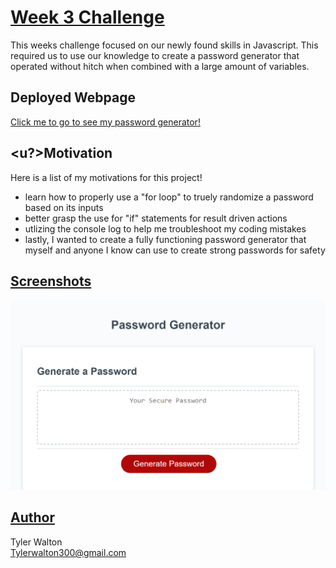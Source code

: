 # <u>**Week 3 Challenge**</u>
This weeks challenge focused on our newly found skills in Javascript. This required us to use our knowledge to create a password generator that operated without hitch when combined with a large amount of variables.

## Deployed Webpage
[Click me to go to see my password generator!](https://tylerwalton.github.io/password-generator/)

## <u?>**Motivation**</u>
Here is a list of my motivations for this project!

- learn how to properly use a "for loop" to truely randomize a password based on its inputs
- better grasp the use for "if" statements for result driven actions
- utlizing the console log to help me troubleshoot my coding mistakes
- lastly, I wanted to create a fully functioning password generator that myself and anyone I know can use to create strong passwords for safety 

## <u>**Screenshots**</u>

![alt text](/images/tylerwalton.github.io_password-generator_.png)

## <u>**Author**</u>

Tyler Walton <br/>
Tylerwalton300@gmail.com